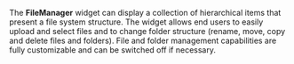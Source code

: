 The **FileManager** widget can display a collection of hierarchical items that present a file system structure. The widget allows end users to easily upload and select files and to change folder structure (rename, move, copy and delete files and folders). File and folder management capabilities are fully customizable and can be switched off if necessary.